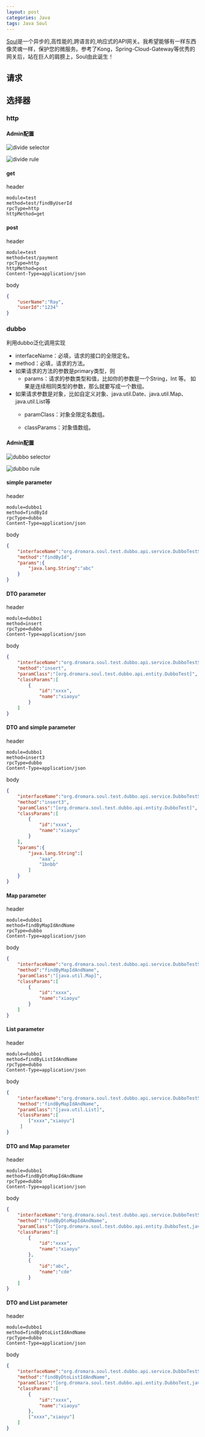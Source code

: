 ```yaml
---
layout: post
categories: Java
tags: Java Soul
---
```


[Soul](https://dromara.org/website/zh-cn/docs/soul/soul.html)是一个异步的,高性能的,跨语言的,响应式的API网关。我希望能够有一样东西像灵魂一样，保护您的微服务。参考了Kong，Spring-Cloud-Gateway等优秀的网关后，站在巨人的肩膀上，Soul由此诞生！

## 请求



## 选择器

### http

#### Admin配置

![divide selector](/images/divide-selector.png)

![divide rule](/images/divide-rule.png)

#### get

header

```properties
module=test
method=test/findByUserId
rpcType=http
httpMethod=get
```

#### post

header

```properties
module=test
method=test/payment
rpcType=http
httpMethod=post
Content-Type=application/json
```

body

```json
{
	"userName":"Ray",
	"userId":"1234"
}
```

### dubbo

利用dubbo泛化调用实现

- interfaceName：必填，请求的接口的全限定名。
- method：必填，请求的方法。
- 如果请求的方法的参数是primary类型，则
  - params：请求的参数类型和值，比如你的参数是一个String，Int 等。 如果是连续相同类型的参数，那么就要写成一个数组。
- 如果请求参数是对象，比如自定义对象、java.util.Date、java.util.Map、java.util.List等
  - paramClass：对象全限定名数组。
    
  - classParams：对象值数组。

#### Admin配置

![dubbo selector](/images/dubbo-selector.png)

![dubbo rule](/images/dubbo-rule.png)

#### simple parameter

header

```properties
module=dubbo1
method=findById
rpcType=dubbo
Content-Type=application/json
```

body

```json
{
    "interfaceName":"org.dromara.soul.test.dubbo.api.service.DubboTestService",
    "method":"findById",
	"params":{
        "java.lang.String":"abc"       
    }
}
```

#### DTO parameter

header

```properties
module=dubbo1
method=insert
rpcType=dubbo
Content-Type=application/json
```

body

```json
{
    "interfaceName":"org.dromara.soul.test.dubbo.api.service.DubboTestService",
    "method":"insert",
    "paramClass":"[org.dromara.soul.test.dubbo.api.entity.DubboTest]",
    "classParams":[
        {
            "id":"xxxx",
            "name":"xiaoyu"
        }
    ]
}
```

#### DTO and simple parameter

header

```properties
module=dubbo1
method=insert3
rpcType=dubbo
Content-Type=application/json
```

body

```json
{
    "interfaceName":"org.dromara.soul.test.dubbo.api.service.DubboTestService",
    "method":"insert3",
    "paramClass":"[org.dromara.soul.test.dubbo.api.entity.DubboTest]",
    "classParams":[
        {
            "id":"xxxx",
            "name":"xiaoyu"
        }
    ],
    "params":{
        "java.lang.String":[
            "aaa",
            "1bnbb"
        ]
    }
}
```

#### Map parameter

header

```properties
module=dubbo1
method=findByMapIdAndName
rpcType=dubbo
Content-Type=application/json
```

body

```json
{
    "interfaceName":"org.dromara.soul.test.dubbo.api.service.DubboTestService",
    "method":"findByMapIdAndName",
    "paramClass":"[java.util.Map]",
    "classParams":[
        {
            "id":"xxxx",
            "name":"xiaoyu"
        }
    ]
}
```

#### List parameter

header

```properties
module=dubbo1
method=findByListIdAndName
rpcType=dubbo
Content-Type=application/json
```

body

```json
{
    "interfaceName":"org.dromara.soul.test.dubbo.api.service.DubboTestService",
    "method":"findByMapIdAndName",
    "paramClass":"[java.util.List]",
    "classParams":[
        ["xxxx","xiaoyu"]
     ]
}
```

#### DTO and Map parameter

header

```properties
module=dubbo1
method=findByDtoMapIdAndName
rpcType=dubbo
Content-Type=application/json
```

body

```json
{
    "interfaceName":"org.dromara.soul.test.dubbo.api.service.DubboTestService",
    "method":"findByDtoMapIdAndName",
    "paramClass":"[org.dromara.soul.test.dubbo.api.entity.DubboTest,java.util.Map]",
    "classParams":[
        {
            "id":"xxxx",
            "name":"xiaoyu"
        },
        {
            "id":"abc",
            "name":"cde"
        }
    ]
}
```

#### DTO and List parameter

header

```properties
module=dubbo1
method=findByDtoListIdAndName
rpcType=dubbo
Content-Type=application/json
```

body

```json
{
    "interfaceName":"org.dromara.soul.test.dubbo.api.service.DubboTestService",
    "method":"findByDtoListIdAndName",
    "paramClass":"[org.dromara.soul.test.dubbo.api.entity.DubboTest,java.util.List]",
    "classParams":[
        {
            "id":"xxxx",
            "name":"xiaoyu"
        },
        ["xxxx","xiaoyu"]
    ]
}
```

